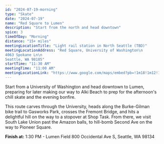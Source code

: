 ```yaml
---
id: "2024-07-19-morning"
type: "Skate"
date: "2024-07-19"
name: "Red Square to Lumen"
description: "Start from the north and head downtown"
spice: 3
timeOfDay: "Morning"
distance: "15+ miles"
meetingLocationTitle: "Light rail station in North Seattle (TBD)"
meetingLocationAddress: "Red Square, University of Washington\n
4063 Spokane Ln\n
Seattle, WA 98105"
startTime: "11:30 AM"
meetingTime: "11:00 AM"
meetingLocationLink: "https://www.google.com/maps/embed?pb=!1m18!1m12!1m3!1d7796.938925561868!2d-122.31085921028874!3d47.65609706725856!2m3!1f0!2f0!3f0!3m2!1i1024!2i768!4f13.1!3m3!1m2!1s0x549014f2d0e06d7b%3A0x88f353385b97eddc!2sRed%20Square!5e0!3m2!1sen!2sus!4v1720155863178!5m2!1sen!2sus"
---
```


Start from a University of Washington and head downtown to Lumen, preparing for later making our way to Alki Beach to prep for the afternoon's chill skate and the evening bonfire.

This route carves through the University, heads along the Burke-Gilman bike trail to Gasworks Park, crosses the Fremont Bridge, and hits a delightful hill on the way to a stopover at Shop Task. From there, we visit South Lake Union past the Amazon balls, to hill-bomb Second Ave on the way to Pioneer Square.

<!---
**Route Details:**
- Red Square through UW
- Burke to Gasworks - Fremont Bridge
- Up Dexter
- ShopTask
- Through SLU - TBD?
- Past Amazon balls
- Up to Second
- Second Hill Bomb to James
- Right - Through Pioneer Square (on Occidental) to Stadiums
-->

**Finish at:** 1:30 PM - Lumen Field
800 Occidental Ave S,
Seattle, WA 98134
